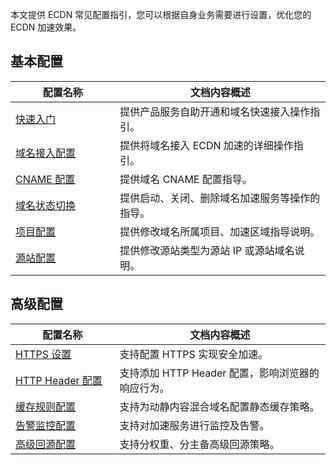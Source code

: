 本文提供 ECDN 常见配置指引，您可以根据自身业务需要进行设置，优化您的 ECDN 加速效果。

<style>
table th:nth-of-type(1) {
width: 250px;	
}
table th:nth-of-type(2) {
width: 600px;	
  
}
</style>

## 基本配置
| 配置名称  | 文档内容概述     |
| -------- | ----------- |
| [快速入门](https://cloud.tencent.com/document/product/570/8651) | 提供产品服务自助开通和域名快速接入操作指引。  |
| [域名接入配置](https://cloud.tencent.com/document/product/570/10361)| 提供将域名接入 ECDN 加速的详细操作指引。 |
| [CNAME 配置](https://cloud.tencent.com/document/product/570/11134) | 提供域名 CNAME 配置指导。 |
| [域名状态切换](https://cloud.tencent.com/document/product/570/10362) | 提供启动、关闭、删除域名加速服务等操作的指导。 |
| [项目配置](https://cloud.tencent.com/doc/product/570/11137)  | 提供修改域名所属项目、加速区域指导说明。 |
| [源站配置](https://cloud.tencent.com/document/product/570/11137#.E4.BF.AE.E6.94.B9.E6.BA.90.E7.AB.99.E9.85.8D.E7.BD.AE)  | 提供修改源站类型为源站 IP 或源站域名说明。   |


## 高级配置
| 配置名称  | 文档内容概述     |
| -------- | ----------- |
| [HTTPS 设置](https://intl.cloud.tencent.com/document/product/570/10365)  | 支持配置 HTTPS 实现安全加速。 |
| [HTTP Header 配置](https://intl.cloud.tencent.com/document/product/570/10364) | 支持添加 HTTP Header 配置，影响浏览器的响应行为。            |
| [缓存规则配置](https://cloud.tencent.com/document/product/570/32538)| 支持为动静内容混合域名配置静态缓存策略。 |
| [告警监控配置](https://cloud.tencent.com/document/product/570/31783)| 支持对加速服务进行监控及告警。|
| [高级回源配置](https://cloud.tencent.com/document/product/570/19915)| 支持分权重、分主备高级回源策略。|
